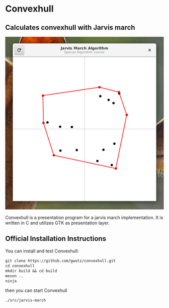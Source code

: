 # Convexhull

## Calculates convexhull with Jarvis march

![](screenshot.png)

Convexhull is a presentation program for a jarvis march implementation. It
is written in C and utilizes GTK as presentation layer.

## Official Installation Instructions

You can install and test Convexhull:

    git clone https://github.com/gwutz/convexhull.git
    cd convexhull
    mkdir build && cd build
    meson ..
    ninja

then you can start Convexhull

    ./src/jarvis-march
